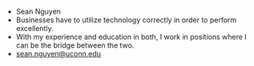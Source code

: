 - Sean Nguyen
- Businesses have to utilize technology correctly in order to perform excellently. 
- With my experience and education in both, I work in positions where I can be the bridge between the two.
- sean.nguyen@uconn.edu
